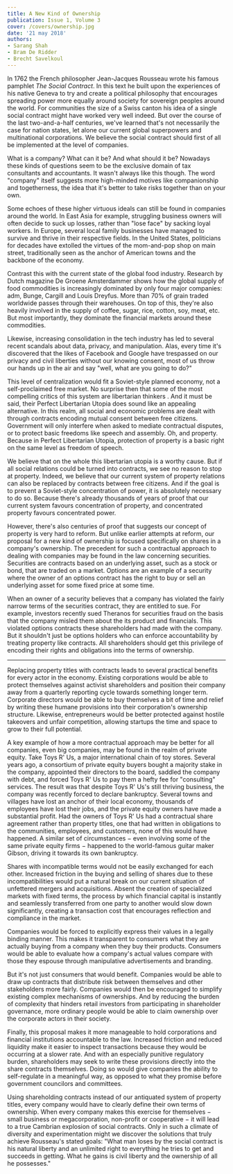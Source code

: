 ```yaml
---
title: A New Kind of Ownership
publication: Issue 1, Volume 3
cover: /covers/ownership.jpg
date: '21 may 2018'
authors:
- Sarang Shah
- Bram De Ridder
- Brecht Savelkoul
---
```


In 1762 the French philosopher Jean-Jacques Rousseau wrote his famous pamphlet *The Social Contract*. In this text he built upon the experiences of his native Geneva to try and create a political philosophy that encourages spreading power more equally around society for sovereign peoples around the world. For communities the size of a Swiss canton his idea of a single social contract might have worked very well indeed. But over the course of the last two-and-a-half centuries, we've learned that's not necessarily the case for nation states, let alone our current global superpowers and multinational corporations. We believe the social contract should first of all be implemented at the level of companies.

What is a company? What can it be? And what should it be? Nowadays these kinds of questions seem to be the exclusive domain of tax consultants and accountants. It wasn't always like this though. The word "company" itself suggests more high-minded motives like companionship and togetherness, the idea that it's better to take risks together than on your own.

Some echoes of these higher virtuous ideals can still be found in companies around the world. In East Asia for example, struggling business owners will often decide to suck up losses, rather than "lose face" by sacking loyal workers. In Europe, several local family businesses have managed to survive and thrive in their respective fields. In the United States, politicians for decades have extolled the virtues of the mom-and-pop shop on main street, traditionally seen as the anchor of American towns and the backbone of the economy.

Contrast this with the current state of the global food industry. Research by Dutch magazine De Groene Amsterdammer shows how the global supply of food commodities is increasingly dominated by only four major companies: adm, Bunge, Cargill and Louis Dreyfus. More than 70% of grain traded worldwide passes through their warehouses. On top of this, they're also heavily involved in the supply of coffee, sugar, rice, cotton, soy, meat, etc. But most importantly, they dominate the financial markets around these commodities.

Likewise, increasing consolidation in the tech industry has led to several recent scandals about data, privacy, and manipulation. Alas, every time it's discovered that the likes of Facebook and Google have trespassed on our privacy and civil liberties without our knowing consent, most of us throw our hands up in the air and say "well, what are you going to do?"

This level of centralization would fit a Soviet-style planned economy, not a self-proclaimed free market. No surprise then that some of the most compelling critics of this system are libertarian thinkers . And it must be said, their Perfect Libertarian Utopia does sound like an appealing alternative. In this realm, all social and economic problems are dealt with through contracts encoding mutual consent between free citizens. Government will only interfere when asked to mediate contractual disputes, or to protect basic freedoms like speech and assembly. Oh, and property. Because in Perfect Libertarian Utopia, protection of property is a basic right on the same level as freedom of speech.

We believe that on the whole this libertarian utopia is a worthy cause. But if all social relations could be turned into contracts, we see no reason to stop at property. Indeed, we believe that our current system of property relations can also be replaced by contracts between free citizens. And if the goal is to prevent a Soviet-style concentration of power, it is absolutely necessary to do so. Because there's already thousands of years of proof that our current system favours concentration of property, and concentrated property favours concentrated power.

However, there's also  centuries of proof that suggests our concept of property is very hard to reform. But unlike earlier attempts at reform, our proposal for a new kind of ownership is focused specifically on shares in a company's ownership. The precedent for such a contractual approach to dealing with companies may be found in the law concerning securities. Securities are contracts based on an underlying asset, such as a stock or bond, that are traded on a market. Options are an example of a security where the owner of an options contract has the right to buy or sell an underlying asset for some fixed price at some time.

When an owner of a security believes that a company has violated the fairly narrow terms of the securities contract, they are entitled to sue. For example, investors recently sued Theranos for securities fraud on the basis that the company misled them about the its product and financials. This violated options contracts these shareholders had made with the company. But it shouldn't just be options holders who can enforce accountability by treating property like contracts. All shareholders should get this privilege of encoding their rights and obligations into the terms of ownership.

---

Replacing property titles with contracts leads to several practical benefits for every actor in the economy. Existing corporations would be able to protect themselves against activist shareholders and position their company away from a quarterly reporting cycle towards something longer term. Corporate directors would be able to buy themselves a bit of time and relief by writing these humane provisions into their corporation's ownership structure. Likewise, entrepreneurs would be better protected against hostile takeovers and unfair competition, allowing startups the time and space to grow to their full potential.

A key example of how a more contractual approach may be better for all companies, even big companies, may be found in the realm of private equity. Take Toys R' Us, a major international chain of toy stores. Several years ago, a consortium of private equity buyers bought a majority stake in the company, appointed their directors to the board, saddled the company with debt, and forced Toys R' Us to pay them a hefty fee for "consulting" services. The result was that despite Toys R' Us's still thriving business, the company was recently forced to declare bankruptcy. Several towns and villages have lost an anchor of their local economy, thousands of employees have lost their jobs, and the private equity owners have made a substantial profit. Had the owners of Toys R' Us had a contractual share agreement rather than property titles, one that had written in obligations to the communities, employees, and customers, none of this would have happened. A similar set of circumstances − even involving some of the same private equity firms − happened to the world-famous guitar maker Gibson, driving it towards its own bankruptcy.

Shares with incompatible terms would not be easily exchanged for each other. Increased friction in the buying and selling of shares due to these incompatibilities would put a natural break on our current situation of unfettered mergers and acquisitions. Absent the creation of specialized markets with fixed terms, the process by which financial capital is instantly and seamlessly transferred from one party to another would slow down significantly, creating a transaction cost that encourages reflection and compliance in the market.

Companies would be forced to explicitly express their values in a legally binding manner. This makes it transparent to consumers what they are actually buying from a company when they buy their products. Consumers would be able to evaluate how a company's actual values compare with those they espouse through manipulative advertisements and branding.

But it's not just consumers that would benefit. Companies would be able to draw up contracts that distribute risk between themselves and other stakeholders more fairly. Companies would then be encouraged to simplify existing complex mechanisms of ownerships. And by reducing the burden of complexity that hinders retail investors from participating in shareholder governance, more ordinary people would be able to claim ownership over the corporate actors in their society.

Finally, this proposal makes it more manageable to hold corporations and financial institutions accountable to the law. Increased friction and reduced liquidity make it easier to inspect transactions because they would be occurring at a slower rate. And with an especially punitive regulatory burden, shareholders may seek to write these provisions directly into the share contracts themselves. Doing so would give companies the ability to self-regulate in a meaningful way, as opposed to what they promise before government councilors and committees.

Using shareholding contracts instead of our antiquated system of property titles, every company would have to clearly define their own terms of ownership. When every company makes this exercise for themselves − small business or megacorporation, non-profit or cooperative − it will lead to a true Cambrian explosion of social contracts. Only in such a climate of diversity and experimentation might we discover the solutions that truly achieve Rousseau's stated goals: "What man loses by the social contract is his natural liberty and an unlimited right to everything he tries to get and succeeds in getting. What he gains is civil liberty and the ownership of all he possesses."
